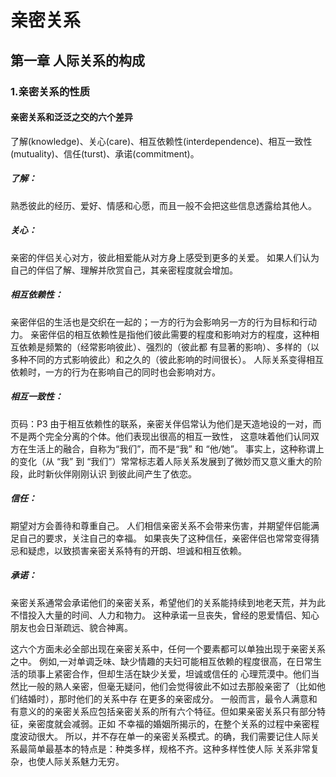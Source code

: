 # 亲密关系

## 第一章 人际关系的构成

### 1.亲密关系的性质

#### 亲密关系和泛泛之交的六个差异
  了解(knowledge)、关心(care)、相互依赖性(interdependence)、相互一致性(mutuality)、信任(turst)、承诺(commitment)。

##### 了解：
  熟悉彼此的经历、爱好、情感和心愿，而且一般不会把这些信息透露给其他人。

##### 关心：
  亲密的伴侣关心对方，彼此相爱能从对方身上感受到更多的关爱。
  如果人们认为自己的伴侣了解、理解并欣赏自己，其亲密程度就会增加。

##### 相互依赖性：
  亲密伴侣的生活也是交织在一起的；一方的行为会影响另一方的行为目标和行动力。
  亲密伴侣的相互依赖性是指他们彼此需要的程度和影响对方的程度，这种相互依赖是频繁的（经常影响彼此）、强烈的（彼此都
有显著的影响）、多样的（以多种不同的方式影响彼此）和之久的（彼此影响的时间很长）。
  人际关系变得相互依赖时，一方的行为在影响自己的同时也会影响对方。

##### 相互一致性：
  页码：P3
  由于相互依赖性的联系，亲密关伴侣常认为他们是天造地设的一对，而不是两个完全分离的个体。他们表现出很高的相互一致性，
这意味着他们认同双方在生活上的融合，自称为“我们”，而不是“我” 和 “他/她”。
  事实上，这种称谓上的变化（从 “我” 到 “我们”）常常标志着人际关系发展到了微妙而又意义重大的阶段，此时新伙伴刚刚认识
到彼此间产生了依恋。

##### 信任：
  期望对方会善待和尊重自己。
  人们相信亲密关系不会带来伤害，并期望伴侣能满足自己的要求，关注自己的幸福。
  如果丧失了这种信任，亲密伴侣也常常变得猜忌和疑虑，以致损害亲密关系特有的开朗、坦诚和相互依赖。

##### 承诺：
  亲密关系通常会承诺他们的亲密关系，希望他们的关系能持续到地老天荒，并为此不惜投入大量的时间、人力和物力。
  这种承诺一旦丧失，曾经的恩爱情侣、知心朋友也会日渐疏远、貌合神离。

  这六个方面未必全部出现在亲密关系中，任何一个要素都可以单独出现于亲密关系之中。
  例如,一对单调乏味、缺少情趣的夫妇可能相互依赖的程度很高，在日常生活的琐事上紧密合作，但却生活在缺少关爱，坦诚或信任的
心理荒漠中。他们当然比一般的熟人亲密，但毫无疑问，他们会觉得彼此不如过去那般亲密了（比如他们结婚时），那时他们的关系中存
在更多的亲密成分。
  一般而言，最令人满意和有意义的的亲密关系应包括亲密关系的所有六个特征。但如果亲密关系只有部分特征，亲密度就会减弱。正如
不幸福的婚姻所揭示的，在整个关系的过程中亲密程度波动很大。
  所以，并不存在单一的亲密关系模式。的确，我们需要记住人际关系最简单最基本的特点是：种类多样，规格不齐。这种多样性使人际
关系非常复杂，也使人际关系魅力无穷。

